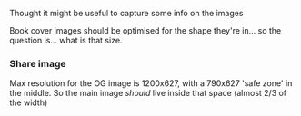 Thought it might be useful to capture some info on the images

Book cover images should be optimised for the shape they're in... so the question is... what is that size.


### Share image

Max resolution for the OG image is 1200x627, with a 790x627 'safe zone' in the middle. So the main image _should_ live inside that space (almost 2/3 of the width)

